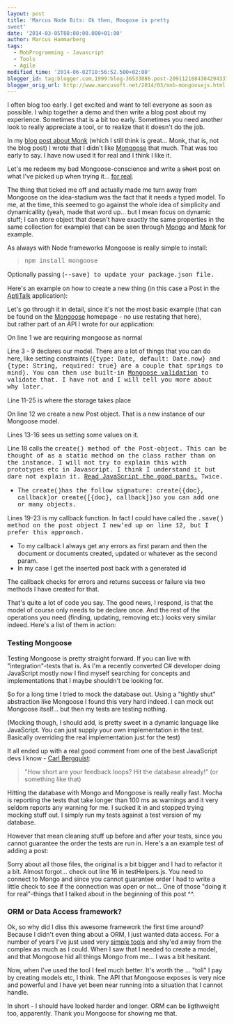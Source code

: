 ```yaml
---
layout: post
title: 'Marcus Node Bits: Ok then, Moogose is pretty
sweet'
date: '2014-03-05T08:00:00.000+01:00'
author: Marcus Hammarberg
tags:
  - MobProgramming - Javascript
  - Tools
  - Agile
modified_time: '2014-06-02T10:56:52.500+02:00'
blogger_id: tag:blogger.com,1999:blog-36533086.post-2091121684384294337
blogger_orig_url: http://www.marcusoft.net/2014/03/mnb-mongoosejs.html
---
```



<div dir="ltr" style="text-align: left;" trbidi="on">

I often blog too early. I get excited and want to tell everyone as soon
as possible. I whip together a demo and then write a blog post about my
experience. Sometimes that is a bit too early. Sometimes you need
another look to really appreciate a tool, or to realize that it doesn't
do the job.

In my <a href="http://www.marcusoft.net/2014/02/mnb-monk.html"
target="_blank">blog post about Monk</a> (which I still think is
great... Monk, that is, not the blog post) I wrote that I didn't like
<a href="http://mongoosejs.com/" target="_blank">Mongoose</a> that much.
That was too early to say. I have now used it for real and I think I
like it.

Let's me redeem my bad Mongoose-conscience and write a ~~short~~ post on
what I've picked up when trying it...
<a href="http://github.com/aptitud/AptiTalk" target="_blank">for
real</a>.

The thing that ticked me off and actually made me
turn away from Mongoose on the idea-stadium was the fact that it needs a
typed model. To me, at the time, this seemed to go against the whole
idea of simplicity and dynamicallity (yeah, made that word up... but I
mean focus on dynamic stuff; I can store object that doesn't have
exactly the same properties in the same collection for example) that can
be seen through
<a href="http://www.mongodb.org/" target="_blank">Mongo</a> and
<a href="https://github.com/LearnBoost/monk" target="_blank">Monk</a>
for example.

<div>


As always with Node frameworks Mongoose is really simple to install:

> <span style="font-family: Courier New, Courier, monospace;">npm
> install mongoose

Optionally passing (<span
style="font-family: Courier New, Courier, monospace;">--save) to
update your package.json file.


</div>

<div>

Here's an example on how to create a new thing (in this case a Post in
the <a href="http://github.com/aptitud/AptiTalk"
target="_blank">AptiTalk</a> application):

</div>



<div>

Let's go through it in detail, since it's not the most basic example
(that can be found on
the <a href="http://mongoosejs.com/" target="_blank">Mongoose</a> homepage -
no use restating that here), but rather part of an API I wrote for our
application:

</div>

<div>

On line 1 we are requiring mongoose as normal

Line 3 - 9 declares our model. There are a lot of things that you can do
here, like setting constraints (<span
style="font-family: Courier New, Courier, monospace;">{type: Date,
default: Date.now} and <span
style="font-family: Courier New, Courier, monospace;">{type: String,
required: true} are a couple that springs to mind). You can then
use built-in <a href="http://mongoosejs.com/docs/validation.html"
target="_blank">Mongoose validation</a> to validate that. I have not and
I will tell you more about why later. 

Line 11-25 is where the storage takes place

On line 12 we create a new Post object. That is a new instance of our
Mongoose model. 

Lines 13-16 sees us setting some values on it. 

Line 18 calls the <span
style="font-family: Courier New, Courier, monospace;">create()
<span style="font-family: inherit;">method of the Post-object.
This can be thought of as a static method on the class rather than on
the instance. I will not try to explain this with prototypes etc in
Javascript. I think I understand it but dare not explain it. <a
href="http://www.amazon.com/JavaScript-Good-Parts-Douglas-Crockford/dp/0596517742"
target="_blank">Read JavaScript the good parts.</a> Twice.

-   <span style="font-family: inherit;">The  <span
    style="font-family: 'Courier New', Courier, monospace;">create()has
    the follow signature: <span
    style="font-family: 'Courier New', Courier, monospace;">create({doc},
    callback)or <span
    style="font-family: 'Courier New', Courier, monospace;">create(\[{doc},
    callback\])so you can add one or many objects.

<span style="font-family: inherit;">Lines 19-23 is my callback function.
In fact I could have called the <span
style="font-family: Courier New, Courier, monospace;">.save()<span
style="font-family: inherit;"> method on the <span
style="font-family: Courier New, Courier, monospace;">post<span
style="font-family: inherit;"> object I new'ed up on line 12, but I
prefer this approach. 

-   To my callback I always get any errors as first param and then the
    document or documents created, updated or whatever as the second
    param. 
-   In my case I get the inserted post back with a generated id

The callback checks for errors and returns success or failure via two
methods I have created for that. 

<div>

That's quite a lot of code you say. The good news, I respond, is that
the model of course only needs to be declare once. And the rest of the
operations you need (finding, updating, removing etc.) looks very
similar indeed. Here's a list of them in action:

</div>

</div>



<div>

###

### Testing Mongoose

<div>

Testing Mongoose is pretty straight forward. If you can live with
"integration"-tests that is. As I'm a recently converted C# developer
doing JavaScript mostly now I find myself searching for concepts and
implementations that I maybe shouldn't be looking for. 

</div>

<div>



</div>

<div>

So for a long time I tried to mock the database out. Using a "tightly
shut" abstraction like Mongoose I found this very hard indeed. I can
mock out Mongoose itself... but then my tests are testing nothing. 

</div>

<div>



</div>

<div>

(Mocking though, I should add, is pretty sweet in a dynamic language
like JavaScript. You can just supply your own implementation in the
test. Basically overriding the real implementation just for the test)

</div>

<div>



</div>

<div>

It all ended up with a real good comment from one of the best JavaScript
devs I know
- <a href="https://twitter.com/CarlBergquist" target="_blank">Carl
Bergquist</a>:

</div>

> "How short are your feedback loops? Hit the database already!" (or
> something like that) 

Hitting the database with Mongo and Mongoose is really really fast.
Mocha is reporting the tests that take longer than 100 ms as warnings
and it very seldom reports any warning for me. I sucked it in and
stopped trying mocking stuff out. I simply run my tests against a test
version of my database.

However that mean cleaning stuff up before and after your tests, since
you cannot guarantee the order the tests are run in.
Here's a an example test of adding a post:

Sorry about all those files, the original is a bit bigger and I had to
refactor it a bit.
Almost forgot... check out line 16 in testHelpers.js. You need to
connect to Mongo and since you cannot guarantee order I had to write a
little check to see if the connection was open or not... One of those
"doing it for real"-things that I talked about in the beginning of this
post ^^.

### ORM or Data Access framework?

</div>

<div>

Ok, so why did I diss this awesome framework the first time around?
Because I didn't even thing about a ORM, I just wanted data access. For
a number of years I've just used very
<a href="https://github.com/markrendle/Simple.Data"
target="_blank">simple tools</a> and shy'ed away from the complex as
much as I could. When I saw that I needed to create a model, and that
Mongoose hid all things Mongo from me... I was a bit hesitant. 

</div>

<div>

Now, when I've used the tool I feel much better. It's worth the ...
"toll" I pay by creating models etc, I think. The API that Mongoose
exposes is very nice and powerful and I have yet been near running into
a situation that I cannot handle. 

</div>

<div>



</div>

<div>

In short - I should have looked harder and longer. ORM can be
ligthweight too, apparently. Thank you Mongoose for showing me that. 

</div>

</div>
